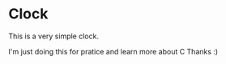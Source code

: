 # Clock
This is a very simple clock.

I'm just doing this for pratice and learn more about C
Thanks :)
